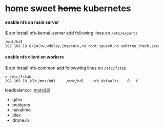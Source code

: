 # home sweet ~~home~~ kubernetes

#### enable nfs on main server

$ apt install nfs-kernel-server
add following lines on `/etc/exports`
```
/mnt/hd1	192.168.18.0/24(rw,wdelay,insecure,no_root_squash,no_subtree_check,sec=sys,rw,insecure,no_root_squash,no_all_squash)
```

#### enable nfs client on workers

$ apt install nfs-common
add folowwing lines on `/etc/fstab`
```/etc/fstab
> /etc/fstab
192.168.18.100:/mnt/hd1		/mnt/hd1	nfs	defaults	0	0
```

loadbalancer: [metalLB](https://github.com/metallb/metallb)

- gitea
- postgres
- hakatime
- plex
- drone.io